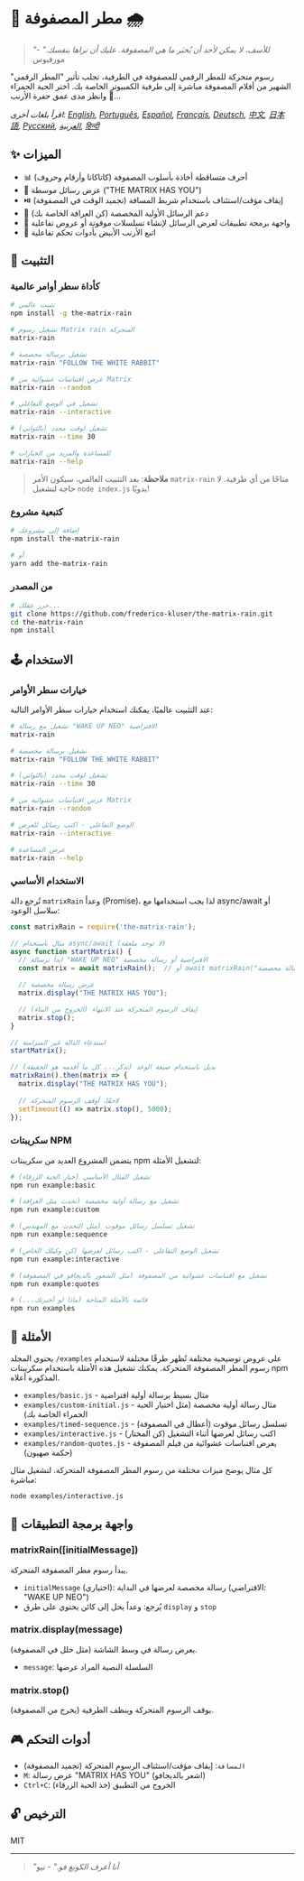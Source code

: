 # 🧠 مطر المصفوفة 🌧️

> *"للأسف، لا يمكن لأحد أن يُخبَر ما هي المصفوفة. عليك أن تراها بنفسك."* - مورفيوس

رسوم متحركة للمطر الرقمي للمصفوفة في الطرفية، تجلب تأثير "المطر الرقمي" الشهير من أفلام المصفوفة مباشرة إلى طرفية الكمبيوتر الخاصة بك. اختر الحبة الحمراء 💊 وانظر مدى عمق حفرة الأرنب...

*اقرأ بلغات أخرى: [English](README.en.md), [Português](README.pt-br.md), [Español](README.es.md), [Français](README.fr.md), [Deutsch](README.de.md), [中文](README.zh.md), [日本語](README.ja.md), [Русский](README.ru.md), [العربية](README.ar.md), [हिन्दी](README.hi.md)*

## ✨ الميزات

- 📊 أحرف متساقطة أخاذة بأسلوب المصفوفة (كاتاكانا وأرقام وحروف)
- 💬 عرض رسائل موسطة ("THE MATRIX HAS YOU")
- ⏯️ إيقاف مؤقت/استئناف باستخدام شريط المسافة (تجميد الوقت في المصفوفة)
- 📝 دعم الرسائل الأولية المخصصة (كن العرافة الخاصة بك)
- 🔄 واجهة برمجة تطبيقات لعرض الرسائل لإنشاء تسلسلات موقوتة أو عروض تفاعلية
- 🐇 اتبع الأرنب الأبيض بأدوات تحكم تفاعلية

## 💾 التثبيت

### كأداة سطر أوامر عالمية

```bash
# تثبيت عالمي
npm install -g the-matrix-rain

# تشغيل رسوم Matrix rain المتحركة
matrix-rain

# تشغيل برسالة مخصصة
matrix-rain "FOLLOW THE WHITE RABBIT"

# عرض اقتباسات عشوائية من Matrix
matrix-rain --random

# تشغيل في الوضع التفاعلي
matrix-rain --interactive

# تشغيل لوقت محدد (بالثواني)
matrix-rain --time 30

# للمساعدة والمزيد من الخيارات
matrix-rain --help
```

> **ملاحظة**: بعد التثبيت العالمي، سيكون الأمر `matrix-rain` متاحًا من أي طرفية. لا حاجة لتشغيل `node index.js` يدويًا!

### كتبعية مشروع

```bash
# إضافة إلى مشروعك
npm install the-matrix-rain

# أو
yarn add the-matrix-rain
```

### من المصدر

```bash
# حرر عقلك...
git clone https://github.com/frederico-kluser/the-matrix-rain.git
cd the-matrix-rain
npm install
```

## 🕹️ الاستخدام

### خيارات سطر الأوامر

عند التثبيت عالميًا، يمكنك استخدام خيارات سطر الأوامر التالية:

```bash
# تشغيل مع رسالة "WAKE UP NEO" الافتراضية
matrix-rain

# تشغيل برسالة مخصصة
matrix-rain "FOLLOW THE WHITE RABBIT"

# تشغيل لوقت محدد (بالثواني)
matrix-rain --time 30

# عرض اقتباسات عشوائية من Matrix
matrix-rain --random

# الوضع التفاعلي - اكتب رسائل للعرض
matrix-rain --interactive

# عرض المساعدة
matrix-rain --help
```

### الاستخدام الأساسي

تُرجع دالة `matrixRain` وعداً (Promise)، لذا يجب استخدامها مع async/await أو سلاسل الوعود:

```javascript
const matrixRain = require('the-matrix-rain');

// مثال باستخدام async/await (لا توجد ملعقة)
async function startMatrix() {
  // ابدأ برسالة "WAKE UP NEO" الافتراضية أو رسالة مخصصة
  const matrix = await matrixRain();  // أو await matrixRain("رسالة مخصصة");

  // عرض رسالة مخصصة
  matrix.display("THE MATRIX HAS YOU");

  // إيقاف الرسوم المتحركة عند الانتهاء (الخروج من البناء)
  matrix.stop();
}

// استدعاء الدالة غير المتزامنة
startMatrix();

// بديل باستخدام صيغة الوعد (تذكر... كل ما أقدمه هو الحقيقة)
matrixRain().then(matrix => {
  matrix.display("THE MATRIX HAS YOU");
  
  // لاحقًا، أوقف الرسوم المتحركة
  setTimeout(() => matrix.stop(), 5000);
});
```

### سكريبتات NPM

يتضمن المشروع العديد من سكريبتات npm لتشغيل الأمثلة:

```bash
# تشغيل المثال الأساسي (خيار الحبة الزرقاء)
npm run example:basic

# تشغيل مع رسالة أولية مخصصة (تحدث مثل العرافة)
npm run example:custom

# تشغيل تسلسل رسائل موقوت (مثل التحدث مع المهندس)
npm run example:sequence

# تشغيل الوضع التفاعلي - اكتب رسائل لعرضها (كن وكيلك الخاص)
npm run example:interactive

# تشغيل مع اقتباسات عشوائية من المصفوفة (مثل الشعور بالديجافو في المصفوفة)
npm run example:quotes

# قائمة بالأمثلة المتاحة (ماذا لو أخبرتك...)
npm run examples
```

## 🧪 الأمثلة

يحتوي المجلد `/examples` على عروض توضيحية مختلفة تُظهر طرقًا مختلفة لاستخدام رسوم المطر المصفوفة المتحركة.
يمكنك تشغيل هذه الأمثلة باستخدام سكريبتات npm المذكورة أعلاه.

- `examples/basic.js` - مثال بسيط برسالة أولية افتراضية
- `examples/custom-initial.js` - مثال رسالة أولية مخصصة (مثل اختيار الحبة الحمراء الخاصة بك)
- `examples/timed-sequence.js` - تسلسل رسائل موقوت (أعطال في المصفوفة)
- `examples/interactive.js` - اكتب رسائل لعرضها أثناء التشغيل (كن المختار)
- `examples/random-quotes.js` - يعرض اقتباسات عشوائية من فيلم المصفوفة (حكمة صهيون)

كل مثال يوضح ميزات مختلفة من رسوم المطر المصفوفة المتحركة. لتشغيل مثال مباشرة:

```bash
node examples/interactive.js
```

## 🔌 واجهة برمجة التطبيقات

### matrixRain([initialMessage])

يبدأ رسوم مطر المصفوفة المتحركة.

- `initialMessage` (اختياري): رسالة مخصصة لعرضها في البداية (الافتراضي: "WAKE UP NEO")
- يُرجع: وعداً يحل إلى كائن يحتوي على طرق `display` و `stop`

### matrix.display(message)

يعرض رسالة في وسط الشاشة (مثل خلل في المصفوفة).

- `message`: السلسلة النصية المراد عرضها

### matrix.stop()

يوقف الرسوم المتحركة وينظف الطرفية (يخرج من المصفوفة).

## 🎮 أدوات التحكم

- `المسافة`: إيقاف مؤقت/استئناف الرسوم المتحركة (تجميد المصفوفة)
- `M`: عرض رسالة "MATRIX HAS YOU" (اشعر بالديجافو)
- `Ctrl+C`: الخروج من التطبيق (خذ الحبة الزرقاء)

## 🔓 الترخيص

MIT

---

> *"أنا أعرف الكونغ فو."* - نيو